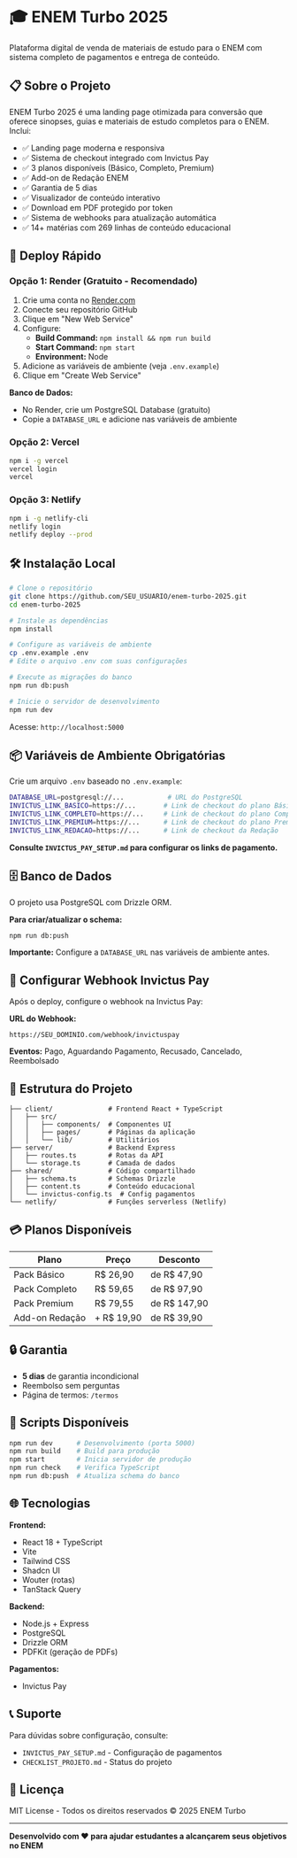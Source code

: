 # 🎓 ENEM Turbo 2025

Plataforma digital de venda de materiais de estudo para o ENEM com sistema completo de pagamentos e entrega de conteúdo.

## 📋 Sobre o Projeto

ENEM Turbo 2025 é uma landing page otimizada para conversão que oferece sinopses, guias e materiais de estudo completos para o ENEM. Inclui:

- ✅ Landing page moderna e responsiva
- ✅ Sistema de checkout integrado com Invictus Pay
- ✅ 3 planos disponíveis (Básico, Completo, Premium)
- ✅ Add-on de Redação ENEM
- ✅ Garantia de 5 dias
- ✅ Visualizador de conteúdo interativo
- ✅ Download em PDF protegido por token
- ✅ Sistema de webhooks para atualização automática
- ✅ 14+ matérias com 269 linhas de conteúdo educacional

## 🚀 Deploy Rápido

### Opção 1: Render (Gratuito - Recomendado)

1. Crie uma conta no [Render.com](https://render.com)
2. Conecte seu repositório GitHub
3. Clique em "New Web Service"
4. Configure:
   - **Build Command:** `npm install && npm run build`
   - **Start Command:** `npm start`
   - **Environment:** Node
5. Adicione as variáveis de ambiente (veja `.env.example`)
6. Clique em "Create Web Service"

**Banco de Dados:**
- No Render, crie um PostgreSQL Database (gratuito)
- Copie a `DATABASE_URL` e adicione nas variáveis de ambiente

### Opção 2: Vercel

```bash
npm i -g vercel
vercel login
vercel
```

### Opção 3: Netlify

```bash
npm i -g netlify-cli
netlify login
netlify deploy --prod
```

## 🛠️ Instalação Local

```bash
# Clone o repositório
git clone https://github.com/SEU_USUARIO/enem-turbo-2025.git
cd enem-turbo-2025

# Instale as dependências
npm install

# Configure as variáveis de ambiente
cp .env.example .env
# Edite o arquivo .env com suas configurações

# Execute as migrações do banco
npm run db:push

# Inicie o servidor de desenvolvimento
npm run dev
```

Acesse: `http://localhost:5000`

## 📦 Variáveis de Ambiente Obrigatórias

Crie um arquivo `.env` baseado no `.env.example`:

```bash
DATABASE_URL=postgresql://...           # URL do PostgreSQL
INVICTUS_LINK_BASICO=https://...       # Link de checkout do plano Básico
INVICTUS_LINK_COMPLETO=https://...     # Link de checkout do plano Completo
INVICTUS_LINK_PREMIUM=https://...      # Link de checkout do plano Premium
INVICTUS_LINK_REDACAO=https://...      # Link de checkout da Redação
```

**Consulte `INVICTUS_PAY_SETUP.md` para configurar os links de pagamento.**

## 🗄️ Banco de Dados

O projeto usa PostgreSQL com Drizzle ORM.

**Para criar/atualizar o schema:**
```bash
npm run db:push
```

**Importante:** Configure a `DATABASE_URL` nas variáveis de ambiente antes.

## 🔔 Configurar Webhook Invictus Pay

Após o deploy, configure o webhook na Invictus Pay:

**URL do Webhook:**
```
https://SEU_DOMINIO.com/webhook/invictuspay
```

**Eventos:** Pago, Aguardando Pagamento, Recusado, Cancelado, Reembolsado

## 📂 Estrutura do Projeto

```
├── client/              # Frontend React + TypeScript
│   ├── src/
│   │   ├── components/  # Componentes UI
│   │   ├── pages/       # Páginas da aplicação
│   │   └── lib/         # Utilitários
├── server/              # Backend Express
│   ├── routes.ts        # Rotas da API
│   └── storage.ts       # Camada de dados
├── shared/              # Código compartilhado
│   ├── schema.ts        # Schemas Drizzle
│   ├── content.ts       # Conteúdo educacional
│   └── invictus-config.ts  # Config pagamentos
└── netlify/             # Funções serverless (Netlify)
```

## 💳 Planos Disponíveis

| Plano | Preço | Desconto |
|-------|-------|----------|
| Pack Básico | R$ 26,90 | de R$ 47,90 |
| Pack Completo | R$ 59,65 | de R$ 97,90 |
| Pack Premium | R$ 79,55 | de R$ 147,90 |
| Add-on Redação | + R$ 19,90 | de R$ 39,90 |

## 🔒 Garantia

- **5 dias** de garantia incondicional
- Reembolso sem perguntas
- Página de termos: `/termos`

## 🧪 Scripts Disponíveis

```bash
npm run dev      # Desenvolvimento (porta 5000)
npm run build    # Build para produção
npm start        # Inicia servidor de produção
npm run check    # Verifica TypeScript
npm run db:push  # Atualiza schema do banco
```

## 🌐 Tecnologias

**Frontend:**
- React 18 + TypeScript
- Vite
- Tailwind CSS
- Shadcn UI
- Wouter (rotas)
- TanStack Query

**Backend:**
- Node.js + Express
- PostgreSQL
- Drizzle ORM
- PDFKit (geração de PDFs)

**Pagamentos:**
- Invictus Pay

## 📞 Suporte

Para dúvidas sobre configuração, consulte:
- `INVICTUS_PAY_SETUP.md` - Configuração de pagamentos
- `CHECKLIST_PROJETO.md` - Status do projeto

## 📄 Licença

MIT License - Todos os direitos reservados © 2025 ENEM Turbo

---

**Desenvolvido com ❤️ para ajudar estudantes a alcançarem seus objetivos no ENEM**
